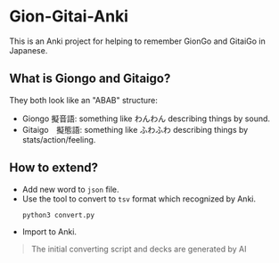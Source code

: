 # Gion-Gitai-Anki

This is an Anki project for helping to remember GionGo and GitaiGo in Japanese.

## What is Giongo and Gitaigo?
They both look like an "ABAB" structure:

- Giongo 擬音語: something like わんわん describing things by sound.
- Gitaigo　擬態語: something like ふわふわ describing things by stats/action/feeling.

## How to extend?
- Add new word to `json` file.
- Use the tool to convert to `tsv` format which recognized by Anki.
    ```python
    python3 convert.py
    ```
- Import to Anki.

> The initial converting script and decks are generated by AI
